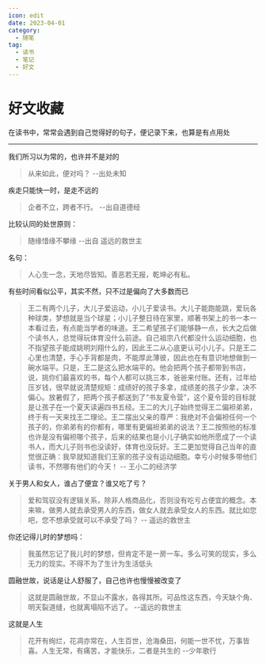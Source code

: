 ```yaml
---
icon: edit
date: 2023-04-01
category:
  - 随笔
tag:
  - 读书
  - 笔记
  - 好文
---
```


# 好文收藏

在读书中，常常会遇到自己觉得好的句子，便记录下来，也算是有点用处

-----------------------------------------------------------
我们所习以为常的，也许并不是对的
> 从来如此，便对吗？ --出处未知

疾走只能快一时，是走不远的
> 企者不立，跨者不行。  --出自道德经


比较认同的处世原则：
> 随缘惜缘不攀缘  --出自 遥远的救世主

名句：
> 人心生一念，天地尽皆知。善恶若无报，乾坤必有私。
<!---more--->
有些时间看似公平，其实不然，只不过是偏向了大多数而已
> 王二有两个儿子，大儿子爱运动，小儿子爱读书。大儿子能跑能跳，爱玩各种球类，梦想就是当个球星；小儿子整日待在家里，顺著书架上的书一本一本看过去，有点能当学者的味道。王二希望孩子们能够静一点，长大之后做个读书人，总觉得玩体育没什么前途。自己祖宗八代都没什么运动细胞，也不指望孩子能成姚明刘翔什么的，因此王二从心底更认可小儿子。只是王二心里也清楚，手心手背都是肉，不能厚此薄彼，因此也在有意识地想做到一碗水端平。只是，王二是这么把水端平的。他会把两个孩子都带到书店，说，挑你们最喜欢的书，每个人都可以挑三本，爸爸来付账。还有，过年给压岁钱，很早就说清楚规矩：成绩好的孩子多拿，成绩差的孩子少拿，决不偏心。放暑假了，把两个孩子都送到了“书友夏令营”，这个夏令营的目标就是让孩子在一个夏天读遍四书五经。王二的大儿子始终觉得王二偏袒弟弟，终于有一天来找王二理论。王二摆出父亲的尊严：我绝对不会偏袒任何一个孩子的，你弟弟有的你都有，哪里有更偏袒弟弟的说法？王二按照他的标准也许是没有偏袒哪个孩子，后来的结果也是小儿子确实如他所愿成了一个读书人，而大儿子则书也没读好，体育也没玩好。王二更加觉得自己当年的直觉很正确：我早就知道我们王家的孩子没有运动细胞。幸亏小时候多带他们读书，不然哪有他们的今天！  -- 王小二的经济学

关于男人和女人，谁占了便宜？谁又吃了亏？
> 爱和驾驭没有逻辑关系，除非人格商品化，否则没有吃亏占便宜的概念。本来嘛，做男人就去承受男人的东西，做女人就去承受女人的东西。就比如您吧，您不想承受就可以不承受了吗？ -- 遥远的救世主

你还记得儿时的梦想吗：
> 我虽然忘记了我儿时的梦想，但肯定不是一房一车。多么可笑的现实，多么无力的现实。不得不为了生计为生活低头

圆融世故，说话是让人舒服了，自己也许也慢慢被改变了
> 这就是圆融世故，不显山不露水，各得其所。可品性这东西，今天缺个角、明天裂道缝，也就离塌陷不远了。 --遥远的救世主

这就是人生
>花开有绚烂，花凋亦常在，人生百世，沧海桑田，何能一世不忧，万事皆喜。人生无常，有痛苦，才能快乐，二者是共生的  --少年歌行